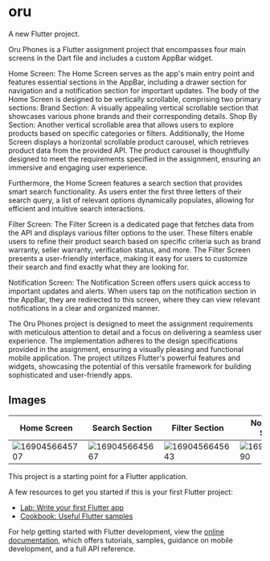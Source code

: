 # oru

A new Flutter project.

Oru Phones is a Flutter assignment project that encompasses four main screens in the Dart file and includes a custom AppBar widget.

Home Screen:
The Home Screen serves as the app's main entry point and features essential sections in the AppBar, including a drawer section for navigation and a notification section for important updates. The body of the Home Screen is designed to be vertically scrollable, comprising two primary sections:
Brand Section: A visually appealing vertical scrollable section that showcases various phone brands and their corresponding details.
Shop By Section: Another vertical scrollable area that allows users to explore products based on specific categories or filters.
Additionally, the Home Screen displays a horizontal scrollable product carousel, which retrieves product data from the provided API. The product carousel is thoughtfully designed to meet the requirements specified in the assignment, ensuring an immersive and engaging user experience.

Furthermore, the Home Screen features a search section that provides smart search functionality. As users enter the first three letters of their search query, a list of relevant options dynamically populates, allowing for efficient and intuitive search interactions.

Filter Screen:
The Filter Screen is a dedicated page that fetches data from the API and displays various filter options to the user. These filters enable users to refine their product search based on specific criteria such as brand warranty, seller warranty, verification status, and more. The Filter Screen presents a user-friendly interface, making it easy for users to customize their search and find exactly what they are looking for.

Notification Screen:
The Notification Screen offers users quick access to important updates and alerts. When users tap on the notification section in the AppBar, they are redirected to this screen, where they can view relevant notifications in a clear and organized manner.

The Oru Phones project is designed to meet the assignment requirements with meticulous attention to detail and a focus on delivering a seamless user experience. The implementation adheres to the design specifications provided in the assignment, ensuring a visually pleasing and functional mobile application. The project utilizes Flutter's powerful features and widgets, showcasing the potential of this versatile framework for building sophisticated and user-friendly apps.


## Images


| Home Screen | Search Section | Filter Section | Notification Screen |
| ------- | ------- | ------- | ------- |
| ![1690456645707](https://github.com/Pysharma/oru_phones/assets/98549505/2dce72c4-f5e4-43f6-bb5e-189f972febfe) |  ![1690456645667](https://github.com/Pysharma/oru_phones/assets/98549505/b2e8ccb3-848b-404d-9192-31f51891e269) | ![1690456645643](https://github.com/Pysharma/oru_phones/assets/98549505/d34a2906-229a-47f9-83b0-93c867bce423) |![1690456645690](https://github.com/Pysharma/oru_phones/assets/98549505/08431303-cce9-4752-9b21-0ae3ed138da4) |



This project is a starting point for a Flutter application.

A few resources to get you started if this is your first Flutter project:

- [Lab: Write your first Flutter app](https://docs.flutter.dev/get-started/codelab)
- [Cookbook: Useful Flutter samples](https://docs.flutter.dev/cookbook)

For help getting started with Flutter development, view the
[online documentation](https://docs.flutter.dev/), which offers tutorials,
samples, guidance on mobile development, and a full API reference.

